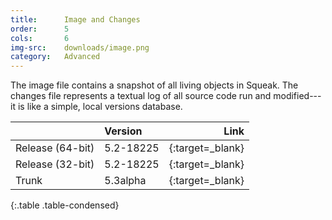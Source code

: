 ```yaml
---
title:      Image and Changes
order:      5
cols:       6
img-src:    downloads/image.png
category:   Advanced
---
```

The image file contains a snapshot of all living objects in Squeak. The changes file represents a textual log of all source code run and modified---it is like a simple, local versions database.

|                | Version      | Link                                                      |
| -------------- |:------------ | ---------------------------------------------------------:|
| Release (64-bit) | 5.2-18225    | [<i class="fa fa-download"></i>][stable_64]{:target=_blank}   |
| Release (32-bit) | 5.2-18225    | [<i class="fa fa-download"></i>][stable]{:target=_blank}      |
| Trunk            | 5.3alpha     | [<i class="fa fa-external-link"></i>][trunk]{:target=_blank}  |
{:.table .table-condensed}

[stable]: http://files.squeak.org/5.2/Squeak5.2-18225-32bit/Squeak5.2-18225-32bit.zip
[stable_64]: http://files.squeak.org/5.2/Squeak5.2-18225-64bit/Squeak5.2-18225-64bit.zip

[trunk]: http://files.squeak.org/trunk/